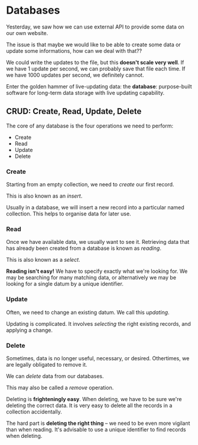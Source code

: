 # Databases

Yesterday, we saw how we can use external API to provide some data on our own website.

The issue is that maybe we would like to be able to create some data or update some informations, how can we deal with that??

We could write the updates to the file, but this **doesn't scale very well**.
If we have 1 update per second, we can probably save that file each time.
If we have 1000 updates per second, we definitely cannot.

Enter the golden hammer of live-updating data: the **database**:
purpose-built software for long-term data storage with live updating capability.

## CRUD: Create, Read, Update, Delete

The core of any database is the four operations we need to perform:

- Create
- Read
- Update
- Delete

### Create

Starting from an empty collection, we need to _create_ our first record.

This is also known as an _insert_.

Usually in a database, we will insert a new record into a particular named collection.
This helps to organise data for later use.

### Read

Once we have available data, we usually want to see it.
Retrieving data that has already been created from a database is known as _reading_.

This is also known as a _select_.

**Reading isn't easy!**
We have to specify exactly what we're looking for.
We may be searching for many matching data,
or alternatively we may be looking for a single datum by a unique identifier.

### Update

Often, we need to change an existing datum.
We call this _updating_.

Updating is complicated.
It involves _selecting_ the right existing records,
and applying a change.

### Delete

Sometimes, data is no longer useful, necessary, or desired.
Othertimes, we are legally obligated to remove it.

We can _delete_ data from our databases.

This may also be called a _remove_ operation.

Deleting is **frighteningly easy**.
When deleting, we have to be sure we're deleting the correct data.
It is very easy to delete all the records in a collection accidentally.

The hard part is **deleting the right thing** – we need to be even more vigilant than when reading.
It's advisable to use a unique identifier to find records when deleting.
